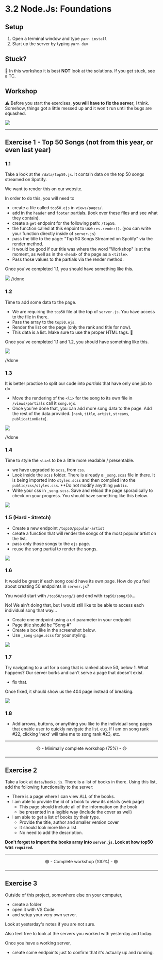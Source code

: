 # 3.2 Node.Js: Foundations

## Setup

1. Open a terminal window and type `yarn install`
2. Start up the server by typing `yarn dev`

## Stuck?

🚨 In this workshop it is best **NOT** look at the solutions. If you get stuck, see a TC.

## Workshop

⚠️ Before you start the exercises, **you will have to fix the server**, I think. Somehow, things got a little messed up and it won't run until the bugs are squashed.

<img src='https://media3.giphy.com/media/BxWTWalKTUAdq/giphy.gif' />

---

## Exercise 1 - Top 50 Songs (not from this year, or even last year)

### 1.1

Take a look at the `/data/top50.js`. It contain data on the top 50 songs streamed on Spotify.

We want to render this on our website.

In order to do this, you will need to

- create a file called `top50.ejs` in `views/pages/`.
- add in the `header` and `footer` partials. (look over these files and see what they contain).
- create a `get` endpoint for the following path: `/top50`.
- the function called at this enpoint to use `res.render()`. (you can write your function directly inside of `server.js`)
- pass the title to the page: "Top 50 Songs Streamed on Spotify" via the render method.
- It would be good if our title was where the word "Workshop" is at the moment, as well as in the `<head>` of the page as a `<title>`.
- Pass those values to the partials via the render method.

Once you've completed 1.1, you should have something like this.

![](__lecture/assets/top50_1.1.png)
//done

### 1.2

Time to add some data to the page.

- We are requiring the `top50` file at the top of `server.js`. You have access to the file in there.
- Pass the array to the `top50.ejs`.
- Render the list on the page (only the rank and title for now).
- This data is a list. Make sure to use the proper HTML tags. 🙏

Once you've completed 1.1 and 1.2, you should have something like this.

![](__lecture/assets/top50_1.2.png)

//done

### 1.3

It is better practice to split our code into _partials_ that have only one job to do.

- Move the rendering of the `<li>` for the song to its own file in `/views/partials` call it `song.ejs`.
- Once you've done that, you can add more song data to the page. Add the rest of the data provided. (`rank`, `title`, `artist`, `streams`, `publicationDate`).

![](__lecture/assets/top50_1.3.png)

//done

### 1.4

Time to style the `<li>`s to be a little more readable / presentable.

- we have upgraded to `scss`, from `css`.
- Look inside the `scss` folder. There is already a `_song.scss` file in there. It is being imported into `styles.scss` and then compiled into the `public/css/styles.css`. \*\*Do not modify anything `public`.
- Write your css in `_song.scss`. Save and reload the page sporadically to check on your progress. You should have something like this below.

![](__lecture/assets/top50_1.4.png)

### 1.5 (Hard - Stretch)

- Create a new endpoint `/top50/popular-artist`
- create a function that will render the songs of the most popular artist on the list.
- pass only those songs to the `ejs` page.
- reuse the song partial to render the songs.

![](__lecture/assets/top50_1.5.png)

### 1.6

It would be great if each song could have its own page. How do you feel about creating 50 endpoints in `server.js`?

You would start with `/top50/song/1` and end with `top50/song/50`...

No! We ain't doing that, but I would still like to be able to access each individual song that way...

- Create one endpoint using a url parameter in your endpoint
- Page title should be "Song #"
- Create a box like in the screenshot below.
- Use `_song-page.scss` for your styling.

![](__lecture/assets/top50_1.6.png)

### 1.7

Try navigating to a url for a song that is ranked above 50, below 1. What happens? Our server borks and can't serve a page that doesn't exist.

- fix that.

Once fixed, it should show us the 404 page instead of breaking.

![](__lecture/assets/top50_1.7.png)

### 1.8

- Add arrows, buttons, or anything you like to the individual song pages that enable user to quickly navigate the list. e.g. If I am on song rank #22, clicking 'next' will take me to song rank #23, etc.

---

<center>🟡 - Minimally complete workshop (75%) - 🟡</center>

---

## Exercise 2

Take a look at `data/books.js`. There is a list of books in there. Using this list, add the following functionality to the server:

- There is a page where I can view ALL of the books.
- I am able to provide the id of a book to view its details (web page)
  - This page should include all of the information on the book
  - be presented in a legible way (include the cover as well)
- I am able to get a list of books by their type.
  - Provide the title, author and smaller version cover
  - It should look more like a list.
  - No need to add the description.

**Don't forget to import the books array into `server.js`. Look at how top50 was `required`.**

---

<center>🟢 - Complete workshop (100%) - 🟢</center>

---

## Exercise 3

Outside of this project, somewhere else on your computer,

- create a folder
- open it with VS Code
- and setup your very own server.

Look at yesterday's notes if you are not sure.

Also feel free to look at the servers you worked with yesterday and today.

Once you have a working server,

- create some endpoints just to confirm that it's actually up and running.
